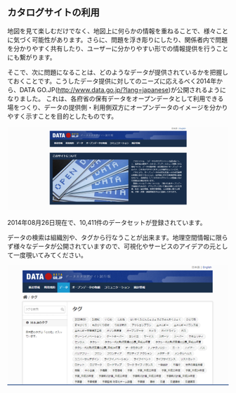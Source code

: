 ﻿## カタログサイトの利用

地図を見て楽しむだけでなく、地図上に何らかの情報を重ねることで、様々ことに気づく可能性があります。さらに、問題を浮き彫りにしたり、関係者内で問題を分かりやすく共有したり、ユーザーに分かりやすい形での情報提供を行うことにも繋がります。

そこで、次に問題になることは、どのようなデータが提供されているかを把握しておくことです。こうしたデータ提供に対してのニーズに応えるべく2014年から、DATA GO.JP(http://www.data.go.jp/?lang=japanese)が公開されるようになりました。
これは、各府省の保有データをオープンデータとして利用できる場をつくり、データの提供側・利用側双方にオープンデータのイメージを分かりやすく示すことを目的としたものです。

![DATA.GO.JP](img/2-1-2-1.png)

2014年08月26日現在で、10,411件のデータセットが登録されています。

データの検索は組織別や、タグから行なうことが出来ます。地理空間情報に限らず様々なデータが公開されていますので、可視化やサービスのアイデアの元として一度覗いてみてください。

![タグからの検索例](img/2-1-2-2.png)
